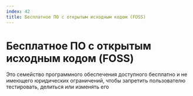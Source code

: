 ```yaml
---
index: 42
title: Бесплатное ПО с открытым исходным кодом (FOSS)
---
```

# Бесплатное ПО с открытым исходным кодом (FOSS)

Это семейство программного обеспечения доступного бесплатно и не имеющего юридических ограничений, чтобы запретить пользователю тестировать, делиться или изменять его